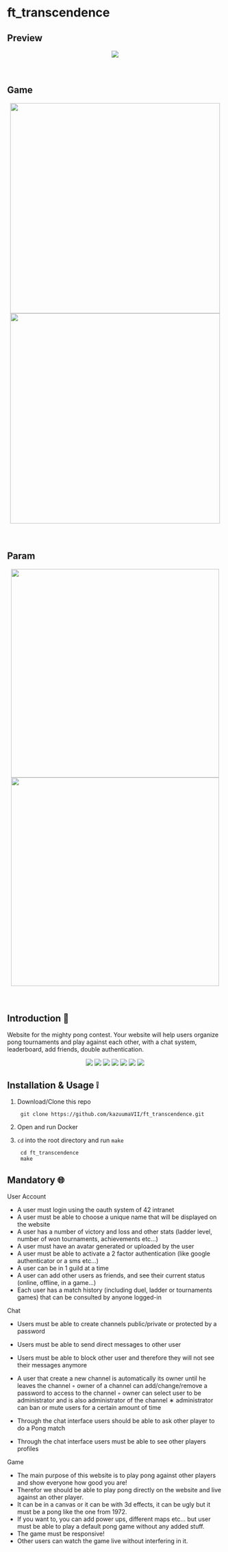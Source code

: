 # ft_transcendence

## Preview 
<div align="center">     
    <img align="center" src='https://user-images.githubusercontent.com/43440614/160107506-8e17a96e-64dc-400b-8125-dfe68b05ab91.gif' /> 
</div>

<br/>
<br/>

## Game 
<div align="center">
    <img align="center" src='https://user-images.githubusercontent.com/43440614/160108511-72b41139-48a5-4869-a54c-63bd21c9aeea.gif' width="490" />           <img align="center" src='https://user-images.githubusercontent.com/43440614/160108958-acad1404-a965-4954-ac56-7fde05ade3ae.gif' width="490" /> 
</div>

<br/>
<br/>

## Param 
<div align="center">
   <img align="center" src='https://user-images.githubusercontent.com/43440614/160109659-58beea7d-f507-4598-a504-08a103ed1ad0.gif' width="486" />       
   <img align="center" src='https://user-images.githubusercontent.com/43440614/160111345-aa688acc-9028-498f-b824-cd6a0a0b0e0a.gif' width="486" />
</div>

<br/>
<br/>

## Introduction 🤔
Website for the mighty pong contest. Your website will help users organize pong tournaments and play against each other, with a chat system, leaderboard, add friends, double authentication.

<div align="center">
        <img   src="https://img.shields.io/badge/typescript-%23007ACC.svg?style=for-the-badge&logo=typescript&logoColor=white" />
   <img   src="https://img.shields.io/badge/react%20-%2300D9FF.svg?&amp;style=for-the-badge&amp;logo=react&amp;logoColor=white" />
  <img   src="https://img.shields.io/badge/html5-%23E34F26.svg?style=for-the-badge&logo=html5&logoColor=white" />
  <img   src="https://img.shields.io/badge/CSS3-1572B6?style=for-the-badge&logo=css3&logoColor=white" />
  <img  src="https://img.shields.io/badge/Sass-CC6699?style=for-the-badge&logo=sass&logoColor=white" />
 <img  src="https://img.shields.io/badge/Material--UI-0081CB?style=for-the-badge&logo=material-ui&logoColor=white" />
 <img src="https://img.shields.io/badge/React_Router-CA4245?style=for-the-badge&logo=react-router&logoColor=white" />
        
        
        
</div>


## Installation & Usage ❕

1. Download/Clone this repo

        git clone https://github.com/kazuumaVII/ft_transcendence.git
2. Open and run Docker

3. `cd` into the root directory and run `make`

        cd ft_transcendence
        make


## Mandatory  🌐

User Account
- A user must login using the oauth system of 42 intranet
- A user must be able to choose a unique name that will be displayed on the website
- A user has a number of victory and loss and other stats (ladder level, number of won tournaments, achievements etc...)
- A user must have an avatar generated or uploaded by the user
- A user must be able to activate a 2 factor authentication (like google authenticator or a sms etc...)
- A user can be in 1 guild at a time
- A user can add other users as friends, and see their current status (online, offline, in a game...)
- Each user has a match history (including duel, ladder or tournaments games) that can be consulted by anyone logged-in

Chat
- Users must be able to create channels public/private or protected by a password
- Users must be able to send direct messages to other user
- Users must be able to block other user and therefore they will not see their messages anymore
- A user that create a new channel is automatically its owner until he leaves the channel
    ◦ owner of a channel can add/change/remove a password to access to the channel
    ◦ owner can select user to be administrator and is also administrator of the channel
    ∗ administrator can ban or mute users for a certain amount of time

- Through the chat interface users should be able to ask other player to do a Pong match
- Through the chat interface users must be able to see other players profiles

Game
- The main purpose of this website is to play pong against other players and show everyone how good you are!
- Therefor we should be able to play pong directly on the website and live against an other player.
- It can be in a canvas or it can be with 3d effects, it can be ugly but it must be a pong like the one from 1972.
- If you want to, you can add power ups, different maps etc... but user must be able to play a default pong game without any added stuff.
- The game must be responsive!
- Other users can watch the game live without interfering in it.



